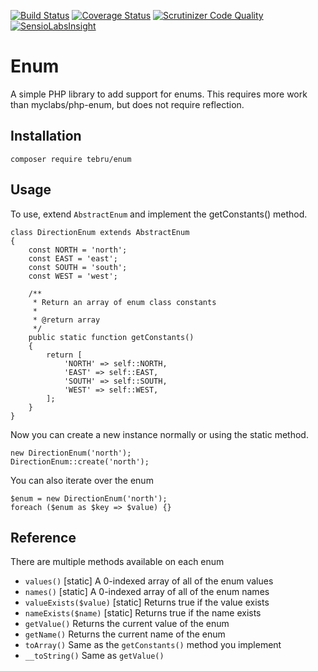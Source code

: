 [![Build Status](https://travis-ci.org/tebru/enum.svg)](https://travis-ci.org/tebru/enum)
[![Coverage Status](https://coveralls.io/repos/tebru/enum/badge.svg?branch=master&service=github)](https://coveralls.io/github/tebru/enum?branch=master)
[![Scrutinizer Code Quality](https://scrutinizer-ci.com/g/tebru/enum/badges/quality-score.png?b=master)](https://scrutinizer-ci.com/g/tebru/enum/?branch=master)
[![SensioLabsInsight](https://insight.sensiolabs.com/projects/6d6111c3-d668-4c3a-9620-02ad504b23a4/mini.png)](https://insight.sensiolabs.com/projects/6d6111c3-d668-4c3a-9620-02ad504b23a4)

Enum
====

A simple PHP library to add support for enums.  This requires more work than myclabs/php-enum, but does not require reflection.

Installation
------------

    composer require tebru/enum

Usage
-----

To use, extend `AbstractEnum` and implement the getConstants() method.

    class DirectionEnum extends AbstractEnum
    {
        const NORTH = 'north';
        const EAST = 'east';
        const SOUTH = 'south';
        const WEST = 'west';

        /**
         * Return an array of enum class constants
         *
         * @return array
         */
        public static function getConstants()
        {
            return [
                'NORTH' => self::NORTH,
                'EAST' => self::EAST,
                'SOUTH' => self::SOUTH,
                'WEST' => self::WEST,
            ];
        }
    }

Now you can create a new instance normally or using the static method.

    new DirectionEnum('north');
    DirectionEnum::create('north');

You can also iterate over the enum

    $enum = new DirectionEnum('north');
    foreach ($enum as $key => $value) {}

Reference
---------

There are multiple methods available on each enum

* `values()` [static] A 0-indexed array of all of the enum values
* `names()` [static] A 0-indexed array of all of the enum names
* `valueExists($value)` [static] Returns true if the value exists
* `nameExists($name)` [static] Returns true if the name exists
* `getValue()` Returns the current value of the enum
* `getName()` Returns the current name of the enum
* `toArray()` Same as the `getConstants()` method you implement
* `__toString()` Same as `getValue()`
